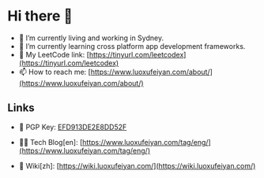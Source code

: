 # Hi there 👋

- 🔭 I’m currently living and working in Sydney.
- 🌱 I’m currently learning cross platform app development frameworks.
- 💬 My LeetCode link: [https://tinyurl.com/leetcodex](https://tinyurl.com/leetcodex)
- 📫 How to reach me: [https://www.luoxufeiyan.com/about/](https://www.luoxufeiyan.com/about/) 

## Links

- 🔐 PGP Key: [EFD913DE2E8DD52F](https://keybase.io/lxfy/pgp_keys.asc)

- 🧑‍💻 Tech Blog[en]: [https://www.luoxufeiyan.com/tag/eng/](https://www.luoxufeiyan.com/tag/eng/)

- 📝 Wiki[zh]: [https://wiki.luoxufeiyan.com/](https://wiki.luoxufeiyan.com/)

<!--
**luoxufeiyan/luoxufeiyan** is a ✨ _special_ ✨ repository because its `README.md` (this file) appears on your GitHub profile.

Here are some ideas to get you started:

- 🔭 I’m currently working on ...
- 🌱 I’m currently learning ...
- 👯 I’m looking to collaborate on ...
- 🤔 I’m looking for help with ...
- 💬 Ask me about ...
- 📫 How to reach me: ...
- 😄 Pronouns: ...
- ⚡ Fun fact: ...
-->
